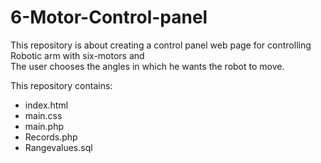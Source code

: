 # 6-Motor-Control-panel
This repository is about creating a control panel web page for controlling Robotic arm with six-motors and<br>
The user chooses the angles in which he wants the robot to move. 
 
This repository contains:
<ul>
<li>index.html</li> 
<li>main.css</li>   
<li>main.php</li>  
<li>Records.php</li>
<li>Rangevalues.sql</li>
 <ul/>
